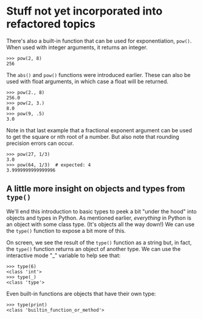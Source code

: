 # Stuff not yet incorporated into refactored topics

There's also a built-in function that can be used for exponentiation, ```pow()```. When used with integer arguments, it returns an integer.

```foo
>>> pow(2, 8)
256
```

The ```abs()``` and ```pow()``` functions were introduced earlier. These can also be used with float arguments, in which case a float will be returned.

```foo
>>> pow(2., 8)
256.0
>>> pow(2, 3.)
8.0
>>> pow(9, .5)
3.0
```

Note in that last example that a fractional exponent argument can be used to get the square or nth root of a number. But also note that rounding precision errors can occur.

```foo
>>> pow(27, 1/3)
3.0
>>> pow(64, 1/3)  # expected: 4
3.9999999999999996
```

## A little more insight on objects and types from ```type()```

We'll end this introduction to basic types to peek a bit "under the hood" into objects and types in Python. As mentioned earlier, _everything_ in Python is an object with some class type. (It's objects all the way down!) We can use the ```type()``` function to expose a bit more of this.

On screen, we see the result of the ```type()``` function as a string but, in fact, the ```type()``` function returns an object of another type. We can use the interactive mode "\_" variable to help see that:

```foo
>>> type(6)
<class 'int'>
>>> type(_)
<class 'type'>
```

Even built-in functions are objects that have their own type:

```foo
>>> type(print)
<class 'builtin_function_or_method'>
```
